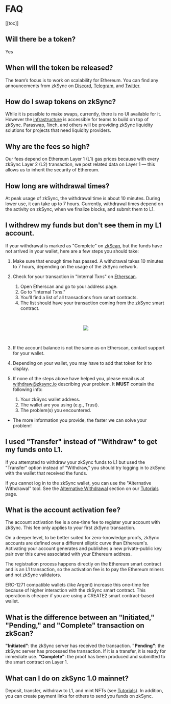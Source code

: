 # FAQ

[[toc]]


## Will there be a token?

Yes

## When will the token be released?

The team’s focus is to work on scalability for Ethereum. You can find any announcements from zkSync on [Discord](https://discord.com/invite/px2aR7w), [Telegram](https://t.me/zksync), and [Twitter](https://twitter.com/zksync). 

## How do I swap tokens on zkSync?

While it is possible to make swaps, currently, there is no UI available for it. However the [infrastructure](../dev/swaps.md#swaps-and-limit-orders) is accessible for teams to build on top of zkSync. Paraswap, 1inch, and others will be providing zkSync liquidity solutions for projects that need liquidity providers. 

## Why are the fees so high?

Our fees depend on Ethereum Layer 1 (L1) gas prices because with every zkSync Layer 2 (L2) transaction, we post related data on Layer 1 — this allows us to inherit the security of Ethereum.

## How long are withdrawal times?

At peak usage of zkSync, the withdrawal time is about 10 minutes. During lower use, it can take up to 7 hours. Currently, withdrawal times depend on the activity on zkSync, when we finalize blocks, and submit them to L1.

## I withdrew my funds but don't see them in my L1 account.

If your withdrawal is marked as "Complete" on [zkScan](https://zkscan.io/), but the funds have not arrived in your wallet, here are a few steps you should take:

1. Make sure that enough time has passed. A withdrawal takes 10 minutes to 7 hours, depending on the usage of the zkSync network.

2. Check for your transaction in "Internal Txns" on [Etherscan](https://etherscan.io/).

    1. Open Etherscan and go to your address page.
    2. Go to "Internal Txns."   
    3. You’ll find a list of all transactions from smart contracts.   
    4. The list should have your transaction coming from the zkSync smart contract. 
<br>
<p align="center">
<img src="https://raw.githubusercontent.com/matter-labs/zksync-docs/c669e44d9e3d2be3eb1b5935984578903d647bb8/docs/images/int-txns.png">
</p>
<br>  

3. If the account balance is not the same as on Etherscan, contact support for your wallet. 

4. Depending on your wallet, you may have to add that token for it to display.

5. If none of the steps above have helped you, please email us at withdraw@zksync.io describing your problem. It **MUST** contain the following info:

	1. Your zkSync wallet address.
	2. The wallet are you using (e.g., Trust).
	3. The problem(s) you encountered.
- The more information you provide, the faster we can solve your problem!
	

## I used "Transfer" instead of "Withdraw" to get my funds onto L1.

If you attempted to withdraw your zkSync funds to L1 but used the "Transfer" option instead of "Withdraw," you should try logging in to zkSync with the wallet that received the funds. 

If you cannot log in to the zkSync wallet, you can use the "Alternative Withdrawal" tool. See the [Alternative Withdrawal](./tutorials.md#alternative-withdrawal) section on our [Tutorials](./tutorials.md) page.

<!-- 1. Enter your address on [zkScan](https://zkscan.io/).
2. Check your account for the following information:
- 1. The account is at least 24 hours old.
- 2. The account has never been activated (i.e., nonce is zero).
<br>
<p align="center">
<img src="https://raw.githubusercontent.com/matter-labs/zksync-docs/c669e44d9e3d2be3eb1b5935984578903d647bb8/docs/images/nonce.png">
</p>
<br>

If your account meets the requirements for using the "Alternative Withdrawal" tool, you can follow the steps below to proceed.

1. Go to [Alternative Withdrawal](https://withdraw.zksync.io/).
- *You can also access the “Alternative Withdrawal” tool on the [zkSync.io](http://zksync.io/) webpage under "zkTools.”*
2. Enter the zkSync address that you want the funds moved to Ethereum L1. 
3. Select the token you want to be withdrawn.
4. Choose your method of paying the fee.
5. Complete the fee payment process on your wallet.
6. The funds should be in your designated wallet from step 4 within 24 hours and can be see under "Internal Txns" on [Etherscan](https://etherscan.io/).
- If you do not see your funds within 24 hours, please email us at withdraw@zksync.io with the following information:
  - 1. Your zkSync address from step 4.
  - 2. The amount and token.
  - 3. The Ethereum Transaction Hash from Etherscan from step 6.
 
-->
## What is the account activation fee?

The account activation fee is a one-time fee to register your account with zkSync. This fee only applies to your first zkSync transaction.

On a deeper level, to be better suited for zero-knowledge proofs, zkSync accounts are defined over a different elliptic curve than Ethereum's. Activating your account generates and publishes a new private-public key pair over this curve associated with your Ethereum address. 

The registration process happens directly on the Ethereum smart contract and is an L1 transaction, so the activation fee is to pay the Ethereum miners and not zkSync validators.

ERC-1271 compatible wallets (like Argent) increase this one-time fee because of higher interaction with the zkSync smart contract. This operation is cheaper if you are using a CREATE2 smart contract-based wallet.

## What is the difference between an "Initiated," "Pending," and "Complete" transaction on zkScan? 

**"Initiated"**: the zkSync server has received the transaction.
**"Pending"**: the zkSync server has processed the transaction. If it is a transfer, it is ready for immediate use. 
**"Complete"**: the proof has been produced and submitted to the smart contract on Layer 1.

## What can I do on zkSync 1.0 mainnet? 
Deposit, transfer, withdraw to L1, and mint NFTs (see [Tutorials](./tutorials.md)). In addition, you can create payment links for others to send you funds on zkSync.
